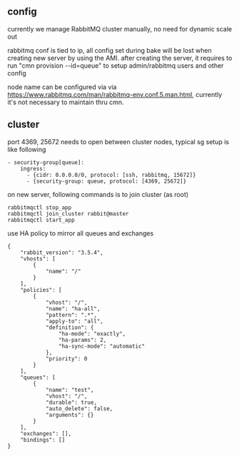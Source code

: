 ## config
currently we manage RabbitMQ cluster manually, no need for dynamic scale out

rabbitmq conf is tied to ip, all config set during bake will be lost when creating new server by using the AMI.
after creating the server, it requires to run "cmn provision --id=queue" to setup admin/rabbitmq users and other config

node name can be configured via via https://www.rabbitmq.com/man/rabbitmq-env.conf.5.man.html,
currently it's not necessary to maintain thru cmn.

## cluster
port 4369, 25672 needs to open between cluster nodes, typical sg setup is like following
```
- security-group[queue]:
    ingress:
      - {cidr: 0.0.0.0/0, protocol: [ssh, rabbitmq, 15672]}
      - {security-group: queue, protocol: [4369, 25672]}
```

on new server, following commands is to join cluster (as root)
```
rabbitmqctl stop_app
rabbitmqctl join_cluster rabbit@master
rabbitmqctl start_app
```

use HA policy to mirror all queues and exchanges

```
{
    "rabbit_version": "3.5.4",
    "vhosts": [
        {
            "name": "/"
        }
    ],
    "policies": [
        {
            "vhost": "/",
            "name": "ha-all",
            "pattern": ".*",
            "apply-to": "all",
            "definition": {
                "ha-mode": "exactly",
                "ha-params": 2,
                "ha-sync-mode": "automatic"
            },
            "priority": 0
        }
    ],
    "queues": [
        {
            "name": "test",
            "vhost": "/",
            "durable": true,
            "auto_delete": false,
            "arguments": {}
        }
    ],
    "exchanges": [],
    "bindings": []
}
```